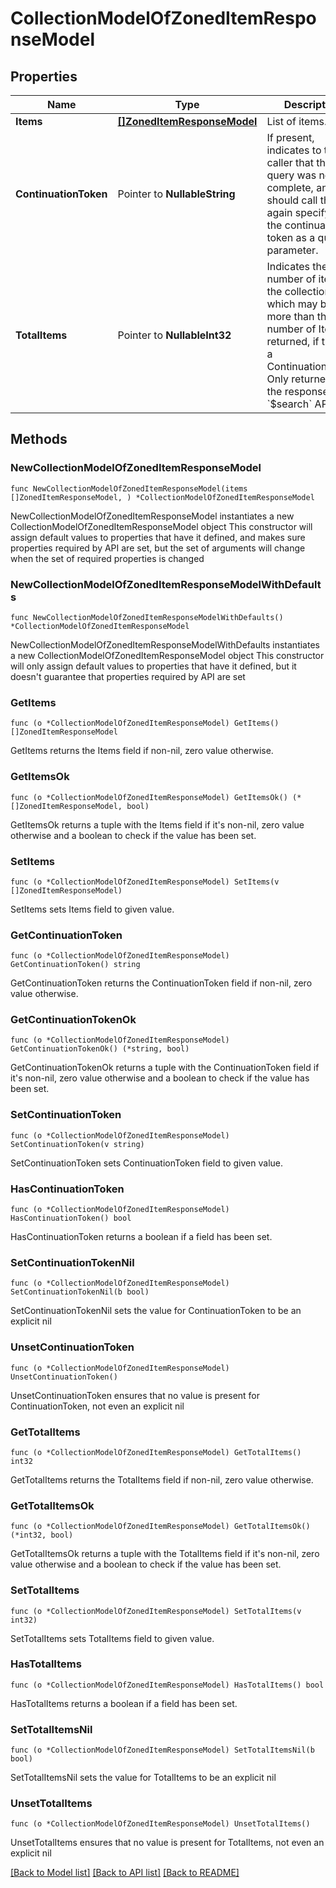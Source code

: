 # CollectionModelOfZonedItemResponseModel

## Properties

Name | Type | Description | Notes
------------ | ------------- | ------------- | -------------
**Items** | [**[]ZonedItemResponseModel**](ZonedItemResponseModel.md) | List of items. | 
**ContinuationToken** | Pointer to **NullableString** | If present, indicates to the caller that the query was not complete, and they should call the API again specifying the continuation token as a query parameter. | [optional] 
**TotalItems** | Pointer to **NullableInt32** | Indicates the total number of items in the collection, which may be more than the number of Items returned, if there is a ContinuationToken.  Only returned in the response to &#x60;$search&#x60; APIs. | [optional] 

## Methods

### NewCollectionModelOfZonedItemResponseModel

`func NewCollectionModelOfZonedItemResponseModel(items []ZonedItemResponseModel, ) *CollectionModelOfZonedItemResponseModel`

NewCollectionModelOfZonedItemResponseModel instantiates a new CollectionModelOfZonedItemResponseModel object
This constructor will assign default values to properties that have it defined,
and makes sure properties required by API are set, but the set of arguments
will change when the set of required properties is changed

### NewCollectionModelOfZonedItemResponseModelWithDefaults

`func NewCollectionModelOfZonedItemResponseModelWithDefaults() *CollectionModelOfZonedItemResponseModel`

NewCollectionModelOfZonedItemResponseModelWithDefaults instantiates a new CollectionModelOfZonedItemResponseModel object
This constructor will only assign default values to properties that have it defined,
but it doesn't guarantee that properties required by API are set

### GetItems

`func (o *CollectionModelOfZonedItemResponseModel) GetItems() []ZonedItemResponseModel`

GetItems returns the Items field if non-nil, zero value otherwise.

### GetItemsOk

`func (o *CollectionModelOfZonedItemResponseModel) GetItemsOk() (*[]ZonedItemResponseModel, bool)`

GetItemsOk returns a tuple with the Items field if it's non-nil, zero value otherwise
and a boolean to check if the value has been set.

### SetItems

`func (o *CollectionModelOfZonedItemResponseModel) SetItems(v []ZonedItemResponseModel)`

SetItems sets Items field to given value.


### GetContinuationToken

`func (o *CollectionModelOfZonedItemResponseModel) GetContinuationToken() string`

GetContinuationToken returns the ContinuationToken field if non-nil, zero value otherwise.

### GetContinuationTokenOk

`func (o *CollectionModelOfZonedItemResponseModel) GetContinuationTokenOk() (*string, bool)`

GetContinuationTokenOk returns a tuple with the ContinuationToken field if it's non-nil, zero value otherwise
and a boolean to check if the value has been set.

### SetContinuationToken

`func (o *CollectionModelOfZonedItemResponseModel) SetContinuationToken(v string)`

SetContinuationToken sets ContinuationToken field to given value.

### HasContinuationToken

`func (o *CollectionModelOfZonedItemResponseModel) HasContinuationToken() bool`

HasContinuationToken returns a boolean if a field has been set.

### SetContinuationTokenNil

`func (o *CollectionModelOfZonedItemResponseModel) SetContinuationTokenNil(b bool)`

 SetContinuationTokenNil sets the value for ContinuationToken to be an explicit nil

### UnsetContinuationToken
`func (o *CollectionModelOfZonedItemResponseModel) UnsetContinuationToken()`

UnsetContinuationToken ensures that no value is present for ContinuationToken, not even an explicit nil
### GetTotalItems

`func (o *CollectionModelOfZonedItemResponseModel) GetTotalItems() int32`

GetTotalItems returns the TotalItems field if non-nil, zero value otherwise.

### GetTotalItemsOk

`func (o *CollectionModelOfZonedItemResponseModel) GetTotalItemsOk() (*int32, bool)`

GetTotalItemsOk returns a tuple with the TotalItems field if it's non-nil, zero value otherwise
and a boolean to check if the value has been set.

### SetTotalItems

`func (o *CollectionModelOfZonedItemResponseModel) SetTotalItems(v int32)`

SetTotalItems sets TotalItems field to given value.

### HasTotalItems

`func (o *CollectionModelOfZonedItemResponseModel) HasTotalItems() bool`

HasTotalItems returns a boolean if a field has been set.

### SetTotalItemsNil

`func (o *CollectionModelOfZonedItemResponseModel) SetTotalItemsNil(b bool)`

 SetTotalItemsNil sets the value for TotalItems to be an explicit nil

### UnsetTotalItems
`func (o *CollectionModelOfZonedItemResponseModel) UnsetTotalItems()`

UnsetTotalItems ensures that no value is present for TotalItems, not even an explicit nil

[[Back to Model list]](../README.md#documentation-for-models) [[Back to API list]](../README.md#documentation-for-api-endpoints) [[Back to README]](../README.md)



